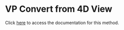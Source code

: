 <!---->
# VP Convert from 4D View

Click [here](https://developer.4d.com/docs/ViewPro/method-list#vp-convert-from-4d-view) to access the documentation for this method.

